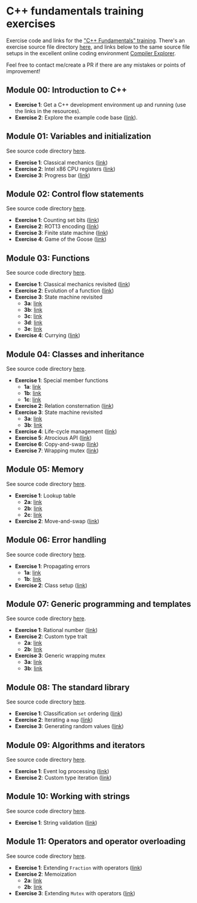 # C++ fundamentals training exercises

Exercise code and links for the ["C++ Fundamentals" training](https://www.hightechinstitute.nl/courses/c-fundamentals/).
There's an exercise source file directory [here](code/), and links below to the same source file setups in the excellent online coding environment [Compiler Explorer](https://www.godbolt.org/).

Feel free to contact me/create a PR if there are any mistakes or points of improvement!

## Module 00: Introduction to C++

- **Exercise 1**: Get a C++ development environment up and running (use the links in the resources).
- **Exercise 2**: Explore the example code base ([link](https://github.com/krisvanrens/task-scheduler)).

## Module 01: Variables and initialization

See source code directory [here](code/module_01/).

- **Exercise 1**: Classical mechanics ([link](https://www.godbolt.org/z/8dWEdoj13))
- **Exercise 2**: Intel x86 CPU registers ([link](https://www.godbolt.org/z/cz8od4aqd))
- **Exercise 3**: Progress bar ([link](https://www.godbolt.org/z/zP6b67vGe))

## Module 02: Control flow statements

See source code directory [here](code/module_02/).

- **Exercise 1**: Counting set bits ([link](https://www.godbolt.org/z/xE8afEha3))
- **Exercise 2**: ROT13 encoding ([link](https://www.godbolt.org/z/oWfoGen7a))
- **Exercise 3**: Finite state machine ([link](https://www.godbolt.org/z/KecvnaPvG))
- **Exercise 4**: Game of the Goose ([link](https://www.godbolt.org/z/7vjoEYnjM))

## Module 03: Functions

See source code directory [here](code/module_03/).

- **Exercise 1**: Classical mechanics revisited ([link](https://www.godbolt.org/z/bh9KWccPM))
- **Exercise 2**: Evolution of a function ([link](https://www.godbolt.org/z/3P6Gqjecc))
- **Exercise 3**: State machine revisited
  - **3a**: [link](https://www.godbolt.org/z/eY6dP1qz1)
  - **3b**: [link](https://www.godbolt.org/z/hW65acPEx)
  - **3c**: [link](https://www.godbolt.org/z/WcT641397)
  - **3d**: [link](https://www.godbolt.org/z/h3h8bch5G)
  - **3e**: [link](https://www.godbolt.org/z/qY4T7Mf6E)
- **Exercise 4**: Currying ([link](https://www.godbolt.org/z/bW15bTxsK))

## Module 04: Classes and inheritance

See source code directory [here](code/module_04/).

- **Exercise 1**: Special member functions
  - **1a**: [link](https://www.godbolt.org/z/YxfcPGx38)
  - **1b**: [link](https://www.godbolt.org/z/qozhPMMzn)
  - **1c**: [link](https://www.godbolt.org/z/YdEnrqWdb)
- **Exercise 2**: Relation consternation ([link](https://www.godbolt.org/z/s938Pdr95))
- **Exercise 3**: State machine revisited
  - **3a**: [link](https://www.godbolt.org/z/xrcbGToMe)
  - **3b**: [link](https://www.godbolt.org/z/Gj6cYo66e)
- **Exercise 4**: Life-cycle management ([link](https://www.godbolt.org/z/Ej4sf85q3))
- **Exercise 5**: Atrocious API ([link](https://www.godbolt.org/z/d3fPYda4c))
- **Exercise 6**: Copy-and-swap ([link](https://www.godbolt.org/z/G7xnv18Yd))
- **Exercise 7**: Wrapping mutex ([link](https://www.godbolt.org/z/qb7frPjMW))

## Module 05: Memory

See source code directory [here](code/module_05/).

- **Exercise 1**: Lookup table
  - **2a**: [link](https://www.godbolt.org/z/4q8cj8Pfq)
  - **2b**: [link](https://www.godbolt.org/z/P4hnsboTY)
  - **2c**: [link](https://www.godbolt.org/z/nGb9b1zx6)
- **Exercise 2**: Move-and-swap ([link](https://www.godbolt.org/z/o858ca6zv))

## Module 06: Error handling

See source code directory [here](code/module_06/).

- **Exercise 1**: Propagating errors
  - **1a**: [link](https://www.godbolt.org/z/WfE5GnxdE)
  - **1b**: [link](https://www.godbolt.org/z/Yfxbns9E7)
- **Exercise 2**: Class setup ([link](https://www.godbolt.org/z/8dP8TcKo8))

## Module 07: Generic programming and templates

See source code directory [here](code/module_07/).

- **Exercise 1**: Rational number ([link](https://www.godbolt.org/z/EM6Kn7hdb))
- **Exercise 2**: Custom type trait
  - **2a**: [link](https://www.godbolt.org/z/Kcjcsn8Yv)
  - **2b**: [link](https://www.godbolt.org/z/qfProadsb)
- **Exercise 3**: Generic wrapping mutex
  - **3a**: [link](https://www.godbolt.org/z/adK69sYEz)
  - **3b**: [link](https://www.godbolt.org/z/h7n7qPGh1)

## Module 08: The standard library

See source code directory [here](code/module_08/).

- **Exercise 1**: Classification `set` ordering ([link](https://www.godbolt.org/z/T6bdarPEq))
- **Exercise 2**: Iterating a `map` ([link](https://www.godbolt.org/z/Gn6efcPon))
- **Exercise 3**: Generating random values ([link](https://www.godbolt.org/z/WEcGcKTT5))

## Module 09: Algorithms and iterators

See source code directory [here](code/module_09/).

- **Exercise 1**: Event log processing ([link](https://www.godbolt.org/z/jY3eETs3x))
- **Exercise 2**: Custom type iteration ([link](https://www.godbolt.org/z/TsGGo1717))

## Module 10: Working with strings

See source code directory [here](code/module_10/).

- **Exercise 1**: String validation ([link](https://www.godbolt.org/z/35fa1bqYh))

## Module 11: Operators and operator overloading

See source code directory [here](code/module_11/).

- **Exercise 1**: Extending `Fraction` with operators ([link](https://www.godbolt.org/z/Ejxf1dacW))
- **Exercise 2**: Memoization
  - **2a**: [link](https://www.godbolt.org/z/xsnfvrn5G)
  - **2b**: [link](https://www.godbolt.org/z/qYdMxKGe6)
- **Exercise 3**: Extending `Mutex` with operators ([link](https://www.godbolt.org/z/fdhP477rY))


